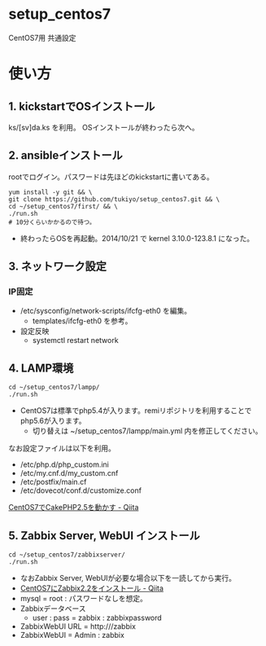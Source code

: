 setup_centos7
============

CentOS7用 共通設定

# 使い方

## 1. kickstartでOSインストール

ks/[sv]da.ks を利用。
OSインストールが終わったら次へ。


## 2. ansibleインストール

rootでログイン。パスワードは先ほどのkickstartに書いてある。

    yum install -y git && \
    git clone https://github.com/tukiyo/setup_centos7.git && \
    cd ~/setup_centos7/first/ && \
    ./run.sh
    # 10分くらいかかるので待つ。

* 終わったらOSを再起動。2014/10/21 で kernel 3.10.0-123.8.1 になった。


## 3. ネットワーク設定

### IP固定

* /etc/sysconfig/network-scripts/ifcfg-eth0 を編集。
  * templates/ifcfg-eth0 を参考。
* 設定反映
  * systemctl restart network

## 4. LAMP環境

    cd ~/setup_centos7/lampp/
    ./run.sh

* CentOS7は標準でphp5.4が入ります。remiリポジトリを利用することでphp5.6が入ります。
  * 切り替えは ~/setup_centos7/lampp/main.yml 内を修正してください。

なお設定ファイルは以下を利用。

* /etc/php.d/php_custom.ini
* /etc/my.cnf.d/my_custom.cnf
* /etc/postfix/main.cf
* /etc/dovecot/conf.d/customize.conf

[CentOS7でCakePHP2.5を動かす - Qiita](http://qiita.com/tukiyo3/items/aea9440c32290b432a5c)

## 5. Zabbix Server, WebUI インストール

    cd ~/setup_centos7/zabbixserver/
    ./run.sh

* なおZabbix Server, WebUIが必要な場合以下を一読してから実行。
* [CentOS7にZabbix2.2をインストール - Qiita](http://qiita.com/tukiyo3/items/e974627fbb393037fa8a)
* mysql = root : パスワードなしを想定。
* Zabbixデータベース
  * user : pass = zabbix : zabbixpassword
* ZabbixWebUI URL = http://<IP>/zabbix
* ZabbixWebUI = Admin : zabbix
